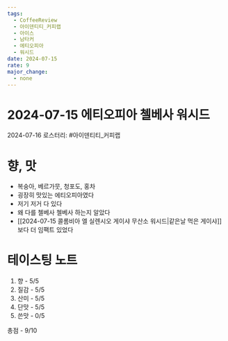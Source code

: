 ```yaml
---
tags:
  - CoffeeReview
  - 아이덴티티_커피랩
  - 아이스
  - 남타커
  - 에티오피아
  - 워시드
date: 2024-07-15
rate: 9
major_change:
  - none
---
```

# 2024-07-15 에티오피아 첼베사 워시드
2024-07-16
로스터리: #아이덴티티_커피랩 
# 향, 맛
- 복숭아, 베르가뭇, 청포도, 홍차
- 굉장히 맛있는 에티오피아였다
- 저기 저거 다 있다
- 왜 다를 첼베사 첼베사 하는지 알았다
- [[2024-07-15 콜롬비아 엘 실렌시오 게이샤 무산소 워시드|같은날 먹은 게이샤]]보다 더 임팩트 있었다
# 테이스팅 노트
1. 향 - 5/5
2. 질감 - 5/5
3. 산미 - 5/5
4. 단맛 - 5/5
5. 쓴맛 - 0/5

총점 - 9/10